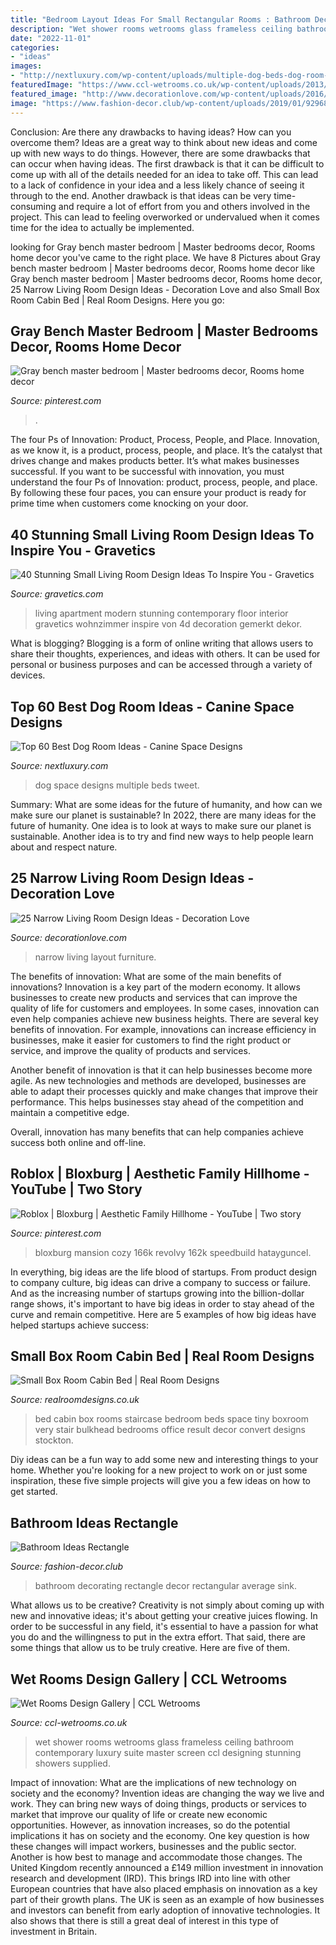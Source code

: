 ```yaml
---
title: "Bedroom Layout Ideas For Small Rectangular Rooms : Bathroom Decorating Rectangle Decor Rectangular Average Sink"
description: "Wet shower rooms wetrooms glass frameless ceiling bathroom contemporary luxury suite master screen ccl designing stunning showers supplied"
date: "2022-11-01"
categories:
- "ideas"
images:
- "http://nextluxury.com/wp-content/uploads/multiple-dog-beds-dog-room-ideas.jpg"
featuredImage: "https://www.ccl-wetrooms.co.uk/wp-content/uploads/2013/10/gal-04.jpg"
featured_image: "http://www.decorationlove.com/wp-content/uploads/2016/09/Long-Narrow-Living-Room-Furniture-Layout.jpg"
image: "https://www.fashion-decor.club/wp-content/uploads/2019/01/92968035-8440484.jpg"
---
```



Conclusion: Are there any drawbacks to having ideas? How can you overcome them?
Ideas are a great way to think about new ideas and come up with new ways to do things. However, there are some drawbacks that can occur when having ideas. The first drawback is that it can be difficult to come up with all of the details needed for an idea to take off. This can lead to a lack of confidence in your idea and a less likely chance of seeing it through to the end. Another drawback is that ideas can be very time-consuming and require a lot of effort from you and others involved in the project. This can lead to feeling overworked or undervalued when it comes time for the idea to actually be implemented.

	

		
looking for Gray bench master bedroom | Master bedrooms decor, Rooms home decor you've came to the right place. We have 8 Pictures about Gray bench master bedroom | Master bedrooms decor, Rooms home decor like Gray bench master bedroom | Master bedrooms decor, Rooms home decor, 25 Narrow Living Room Design Ideas - Decoration Love and also Small Box Room Cabin Bed | Real Room Designs. Here you go:
		
    
## Gray Bench Master Bedroom | Master Bedrooms Decor, Rooms Home Decor

<img loading=lazy src="https://i.pinimg.com/736x/68/e1/b9/68e1b9b82c3fcf19c30c15d4b4f5fcf9--master-bedrooms-benches.jpg" onerror="this.onerror=null;this.src='https://tse3.mm.bing.net/th?id=OIP.mehojPHy3u8Uqh-Xc0_wpAHaNL&amp;pid=15.1';" alt="Gray bench master bedroom | Master bedrooms decor, Rooms home decor">

_Source: pinterest.com_

>. 

	

The four Ps of Innovation: Product, Process, People, and Place.
Innovation, as we know it, is a product, process, people, and place. It’s the catalyst that drives change and makes products better. It’s what makes businesses successful.
If you want to be successful with innovation, you must understand the four Ps of Innovation: product, process, people, and place. By following these four paces, you can ensure your product is ready for prime time when customers come knocking on your door.

    
## 40 Stunning Small Living Room Design Ideas To Inspire You - Gravetics

<img loading=lazy src="https://www.gravetics.com/wp-content/uploads/2016/12/Small-Living-Room-Ideas32.jpg" onerror="this.onerror=null;this.src='https://tse3.mm.bing.net/th?id=OIP.KfvZ-X2WRb12EhQRrrzJkAHaJ4&amp;pid=15.1';" alt="40 Stunning Small Living Room Design Ideas To Inspire You - Gravetics">

_Source: gravetics.com_

>living apartment modern stunning contemporary floor interior gravetics wohnzimmer inspire von 4d decoration gemerkt dekor. 

	

What is blogging?
Blogging is a form of online writing that allows users to share their thoughts, experiences, and ideas with others. It can be used for personal or business purposes and can be accessed through a variety of devices.

    
## Top 60 Best Dog Room Ideas - Canine Space Designs

<img loading=lazy src="http://nextluxury.com/wp-content/uploads/multiple-dog-beds-dog-room-ideas.jpg" onerror="this.onerror=null;this.src='https://tse4.mm.bing.net/th?id=OIP.UTg-xrs1v1hcw7OdMGCPAAAAAA&amp;pid=15.1';" alt="Top 60 Best Dog Room Ideas - Canine Space Designs">

_Source: nextluxury.com_

>dog space designs multiple beds tweet. 

	

Summary: What are some ideas for the future of humanity, and how can we make sure our planet is sustainable?
In 2022, there are many ideas for the future of humanity. One idea is to look at ways to make sure our planet is sustainable. Another idea is to try and find new ways to help people learn about and respect nature.

    
## 25 Narrow Living Room Design Ideas - Decoration Love

<img loading=lazy src="http://www.decorationlove.com/wp-content/uploads/2016/09/Long-Narrow-Living-Room-Furniture-Layout.jpg" onerror="this.onerror=null;this.src='https://tse3.mm.bing.net/th?id=OIP.dax22MMnxL--wuW9U6ENRQHaLF&amp;pid=15.1';" alt="25 Narrow Living Room Design Ideas - Decoration Love">

_Source: decorationlove.com_

>narrow living layout furniture. 

	

The benefits of innovation: What are some of the main benefits of innovations?
Innovation is a key part of the modern economy. It allows businesses to create new products and services that can improve the quality of life for customers and employees. In some cases, innovation can even help companies achieve new business heights.
There are several key benefits of innovation. For example, innovations can increase efficiency in businesses, make it easier for customers to find the right product or service, and improve the quality of products and services.

Another benefit of innovation is that it can help businesses become more agile. As new technologies and methods are developed, businesses are able to adapt their processes quickly and make changes that improve their performance. This helps businesses stay ahead of the competition and maintain a competitive edge.

Overall, innovation has many benefits that can help companies achieve success both online and off-line.

    
## Roblox | Bloxburg | Aesthetic Family Hillhome - YouTube | Two Story

<img loading=lazy src="https://i.pinimg.com/736x/ce/c7/cb/cec7cbc7fb5deca7a7a842f8eb39075a.jpg" onerror="this.onerror=null;this.src='https://tse4.mm.bing.net/th?id=OIP.wbaruai2AuNsMteP2PskgwHaFj&amp;pid=15.1';" alt="Roblox | Bloxburg | Aesthetic Family Hillhome - YouTube | Two story">

_Source: pinterest.com_

>bloxburg mansion cozy 166k revolvy 162k speedbuild hatayguncel. 

	

In everything, big ideas are the life blood of startups. From product design to company culture, big ideas can drive a company to success or failure. And as the increasing number of startups growing into the billion-dollar range shows, it's important to have big ideas in order to stay ahead of the curve and remain competitive. Here are 5 examples of how big ideas have helped startups achieve success: 
    
## Small Box Room Cabin Bed | Real Room Designs

<img loading=lazy src="https://realroomdesigns.co.uk/wp-content/uploads/2014/01/Stockton-Altrincham-Boxroom-cabin-bed-1-1024x768.jpg" onerror="this.onerror=null;this.src='https://tse3.mm.bing.net/th?id=OIP.WL5vOlg7P3VdrAAOtSuolQHaFj&amp;pid=15.1';" alt="Small Box Room Cabin Bed | Real Room Designs">

_Source: realroomdesigns.co.uk_

>bed cabin box rooms staircase bedroom beds space tiny boxroom very stair bulkhead bedrooms office result decor convert designs stockton. 

	

Diy ideas can be a fun way to add some new and interesting things to your home. Whether you're looking for a new project to work on or just some inspiration, these five simple projects will give you a few ideas on how to get started.

    
## Bathroom Ideas Rectangle

<img loading=lazy src="https://www.fashion-decor.club/wp-content/uploads/2019/01/92968035-8440484.jpg" onerror="this.onerror=null;this.src='https://tse3.mm.bing.net/th?id=OIP.7BCFB7MmHRnB0A8D7dAIWgHaJ1&amp;pid=15.1';" alt="Bathroom Ideas Rectangle">

_Source: fashion-decor.club_

>bathroom decorating rectangle decor rectangular average sink. 

	

What allows us to be creative?
Creativity is not simply about coming up with new and innovative ideas; it's about getting your creative juices flowing. In order to be successful in any field, it's essential to have a passion for what you do and the willingness to put in the extra effort. That said, there are some things that allow us to be truly creative. Here are five of them.

    
## Wet Rooms Design Gallery | CCL Wetrooms

<img loading=lazy src="https://www.ccl-wetrooms.co.uk/wp-content/uploads/2013/10/gal-04.jpg" onerror="this.onerror=null;this.src='https://tse4.mm.bing.net/th?id=OIP.esL3ufJDe6pQPFgWGIRmvQHaLJ&amp;pid=15.1';" alt="Wet Rooms Design Gallery | CCL Wetrooms">

_Source: ccl-wetrooms.co.uk_

>wet shower rooms wetrooms glass frameless ceiling bathroom contemporary luxury suite master screen ccl designing stunning showers supplied. 

	

Impact of innovation: What are the implications of new technology on society and the economy?
Invention ideas are changing the way we live and work. They can bring new ways of doing things, products or services to market that improve our quality of life or create new economic opportunities. However, as innovation increases, so do the potential implications it has on society and the economy. One key question is how these changes will impact workers, businesses and the public sector. Another is how best to manage and accommodate those changes.
The United Kingdom recently announced a £149 million investment in innovation research and development (IRD). This brings IRD into line with other European countries that have also placed emphasis on innovation as a key part of their growth plans. The UK is seen as an example of how businesses and investors can benefit from early adoption of innovative technologies. It also shows that there is still a great deal of interest in this type of investment in Britain.

